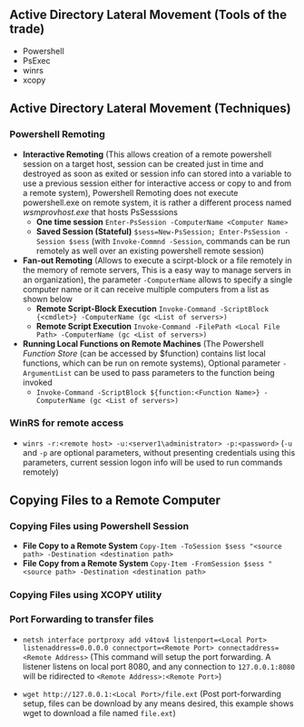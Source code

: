 ## Active Directory Lateral Movement (Tools of the trade)
- Powershell
- PsExec
- winrs
- xcopy

## Active Directory Lateral Movement (Techniques)

### Powershell Remoting
- **Interactive Remoting** (This allows creation of a remote powershell session on a target host, session can be created just in time and destroyed as soon as exited or session info can stored into a variable to use a previous session either for interactive access or copy to and from a remote system), Powershell Remoting does not execute powershell.exe on remote system, it is rather a different process named *wsmprovhost.exe* that hosts PsSesssions
    - **One time session** `Enter-PsSession -ComputerName <Computer Name>` 
    - **Saved Session (Stateful)** `$sess=New-PsSession; Enter-PsSession -Session $sess` (with `Invoke-Commnd -Session`, commands can be run remotely as well over an existing powershell remote session)
- **Fan-out Remoting** (Allows to execute a scirpt-block or a file remotely in the memory of remote servers, This is a easy way to manage servers in an organization), the parameter `-ComputerName` allows to specify a single computer name or it can receive multiple computers from a list as shown below
    - **Remote Script-Block Execution** `Invoke-Command -ScriptBlock {<cmdlet>} -ComputerName (gc <List of servers>)`
    - **Remote Script Execution** `Invoke-Command -FilePath <Local File Path> -ComputerName (gc <List of servers>)`
- **Running Local Functions on Remote Machines** (The Powershell *Function Store* (can be accessed by $function) contains list local functions, which can be run on remote systems), Optional parameter `-ArgumentList` can be used to pass parameters to the function being invoked 
    - `Invoke-Command -ScriptBlock ${function:<Function Name>} -ComputerName (gc <List of servers>)`

### WinRS for remote access
- `winrs -r:<remote host> -u:<server1\administrator> -p:<password>` (`-u` and `-p` are optional parameters, without presenting credentials using this parameters, current session logon info will be used to run commands remotely)

## Copying Files to a Remote Computer

### Copying Files using Powershell Session
- **File Copy to a Remote System** `Copy-Item -ToSession $sess "<source path> -Destination <destination path>`
- **File Copy from a Remote System** `Copy-Item -FromSession $sess "<source path> -Destination <destination path>`

### Copying Files using XCOPY utility


### Port Forwarding to transfer files
- `netsh interface portproxy add v4tov4 listenport=<Local Port> listenaddress=0.0.0.0 connectport=<Remote Port> connectaddress=<Remote Address>` (This command will setup the port forwarding. A listener listens on local port 8080, and any connection to `127.0.0.1:8080` will be ridirected to `<Remote Address>:<Remote Port>`)

- `wget http://127.0.0.1:<Local Port>/file.ext` (Post port-forwarding setup, files can be download by any means desired, this example shows wget to download a file named `file.ext`)